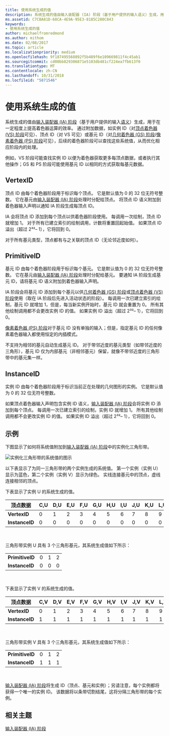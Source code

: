 ```yaml
---
title: 使用系统生成的值
description: 系统生成的值由输入装配器 (IA) 阶段（基于用户提供的输入语义）生成，用于在一定程度上提高着色器运算的效率。
ms.assetid: C7CBA81D-68CA-4E9A-95E3-8185C280C843
keywords:
- 使用系统生成的值
author: michaelfromredmond
ms.author: mithom
ms.date: 02/08/2017
ms.topic: article
ms.localizationpriority: medium
ms.openlocfilehash: 9f187495568892f5b489f6e109669811f4c45ab1
ms.sourcegitcommit: cd00bb829306871e5103db481cf224ea7fb613f0
ms.translationtype: MT
ms.contentlocale: zh-CN
ms.lasthandoff: 10/31/2018
ms.locfileid: "5871546"
---
```

# <a name="span-iddirect3dconceptsusingsystem-generatedvaluesspanusing-system-generated-values"></a><span id="direct3dconcepts.using_system-generated_values"></span>使用系统生成的值


系统生成的值由[输入装配器 (IA) 阶段](input-assembler-stage--ia-.md)（基于用户提供的输入[语义](https://msdn.microsoft.com/library/windows/desktop/bb509647)）生成，用于在一定程度上提高着色器运算的效率。 通过附加数据，如实例 ID（对[顶点着色器 (VS) 阶段](vertex-shader-stage--vs-.md)可见）、顶点 ID（对 VS 可见）或基元 ID（对[几何着色器 (GS) 阶段](geometry-shader-stage--gs-.md)/[像素着色器 (PS) 阶段](pixel-shader-stage--ps-.md)可见），后续的着色器阶段可以查找这些系统值，从而优化相应阶段内的处理。

例如，VS 阶段可能查找实例 ID 以便为着色器获取更多每顶点数据，或者执行其他操作；GS 和 PS 阶段可能使用基元 ID 以相同的方式获取每基元数据。

## <a name="span-idvertexidspanspan-idvertexidspanspan-idvertexidspanvertexid"></a><span id="VertexID"></span><span id="vertexid"></span><span id="VERTEXID"></span>VertexID


顶点 ID 由每个着色器阶段用于标识每个顶点。 它是默认值为 0 的 32 位无符号整数。 它在基元由[输入装配器 (IA) 阶段](input-assembler-stage--ia-.md)处理时分配给顶点。 将顶点 ID 语义附加到着色器输入声明以通知 IA 阶段生成每顶点 ID。

IA 会将顶点 ID 添加到每个顶点以供着色器阶段使用。 每调用一次绘制，顶点 ID 就增加 1。 对于所有已建立索引的绘制调用，计数将重置回起始值。 如果顶点 ID 溢出（超过 2³²– 1），它将回到 0。

对于所有基元类型，顶点都有与之关联的顶点 ID（无论邻近度如何）。

## <a name="span-idprimitiveidspanspan-idprimitiveidspanspan-idprimitiveidspanprimitiveid"></a><span id="PrimitiveID"></span><span id="primitiveid"></span><span id="PRIMITIVEID"></span>PrimitiveID


基元 ID 由每个着色器阶段用于标识每个基元。 它是默认值为 0 的 32 位无符号整数。 它在基元由[输入装配器 (IA) 阶段](input-assembler-stage--ia-.md)处理时分配给基元。 要通知 IA 阶段生成基元 ID，请将基元 ID 语义附加到着色器输入声明。

IA 阶段会将基元 ID 添加到每个基元以供[几何着色器 (GS) 阶段](geometry-shader-stage--gs-.md)或[顶点着色器 (VS) 阶段](vertex-shader-stage--vs-.md)使用（取在 IA 阶段后先进入活动状态的阶段）。 每调用一次已建立索引的绘制，基元 ID 就增加 1，但是，每当新实例开始时，基元 ID 就会重置为 0。 所有其他绘制调用都不会更改实例 ID 的值。 如果实例 ID 溢出（超过 2³²– 1），它将回到 0。

[像素着色器 (PS) 阶段](pixel-shader-stage--ps-.md)对于基元 ID 没有单独的输入；但是，指定基元 ID 的任何像素着色器输入都使用恒定的内插模式。

不支持为相邻的基元自动生成基元 ID。 对于带邻近度的基元类型（如带邻近度的三角形），基元 ID 仅为内部基元（非相邻基元）保留，就像不带邻近度的三角形带中的基元集一样。

## <a name="span-idinstanceidspanspan-idinstanceidspanspan-idinstanceidspaninstanceid"></a><span id="InstanceID"></span><span id="instanceid"></span><span id="INSTANCEID"></span>InstanceID


实例 ID 由每个着色器阶段用于标识当前正在处理的几何图形的实例。 它是默认值为 0 的 32 位无符号整数。

如果顶点着色器输入声明包含实例 ID 语义，[输入装配器 (IA) 阶段](input-assembler-stage--ia-.md)会将实例 ID 添加到每个顶点。 每调用一次已建立索引的绘制，实例 ID 就增加 1。 所有其他绘制调用都不会更改实例 ID 的值。 如果实例 ID 溢出（超过 2³²– 1），它将回到 0。

## <a name="span-idexamplespanspan-idexamplespanspan-idexamplespanexample"></a><span id="Example"></span><span id="example"></span><span id="EXAMPLE"></span>示例


下图显示了如何将系统值附加到[输入装配器 (IA) 阶段](input-assembler-stage--ia-.md)中的实例化三角形带。

![实例化三角形带的系统值的图示](images/d3d10-ia-example.png)

以下表显示了为同一三角形带的两个实例生成的系统值。 第一个实例（实例 U）显示为蓝色，第二个实例（实例 V）显示为绿色。 实线连接基元中的顶点，虚线连接相邻的顶点。

下表显示了实例 U 的系统生成的值。

| 顶点数据    | C,U | D,U | E,U | F,U | G,U | H,U | I,U | J,U | K,U | L,U |
|----------------|-----|-----|-----|-----|-----|-----|-----|-----|-----|-----|
| **VertexID**   | 0   | 1   | 2   | 3   | 4   | 5   | 6   | 7   | 8   | 9   |
| **InstanceID** | 0   | 0   | 0   | 0   | 0   | 0   | 0   | 0   | 0   | 0   |

 

三角形带实例 U 具有 3 个三角形基元，其系统生成值如下所示：

|                 |     |     |     |
|-----------------|-----|-----|-----|
| **PrimitiveID** | 0   | 1   | 2   |
| **InstanceID**  | 0   | 0   | 0   |

 

下表显示了实例 V 的系统生成的值。

| 顶点数据    | C,V | D,V | E,V | F,V | G,V | H,V | I,V | J,V | K,V | L,V |
|----------------|-----|-----|-----|-----|-----|-----|-----|-----|-----|-----|
| **VertexID**   | 0   | 1   | 2   | 3   | 4   | 5   | 6   | 7   | 8   | 9   |
| **InstanceID** | 1   | 1   | 1   | 1   | 1   | 1   | 1   | 1   | 1   | 1   |

 

三角形带实例 V 具有 3 个三角形基元，其系统生成值如下所示：

|                 |     |     |     |
|-----------------|-----|-----|-----|
| **PrimitiveID** | 0   | 1   | 2   |
| **InstanceID**  | 1   | 1   | 1   |

 

[输入装配器 (IA) 阶段](input-assembler-stage--ia-.md)将生成 ID（顶点、基元和实例）；另请注意，每个实例都将获得一个唯一的实例 ID。 该数据将以条带切割结尾，这将分隔三角形带的每个实例。

## <a name="span-idrelated-topicsspanrelated-topics"></a><span id="related-topics"></span>相关主题


[输入装配器 (IA) 阶段](input-assembler-stage--ia-.md)

 

 




